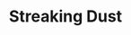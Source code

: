 ---
title: "Streaking Dust"
price: "TBA"
desc: "Opis nije dostupan"
img_path: "/assets/img/A.MIG-1258.jpg"
brand: AMMO
available: true
cat: "weathering"
subcat: "STREAKINGBRUSHERS"
subsubcat: "SS"
---